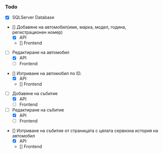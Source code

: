 ### Todo
- [x] SQLServer Database
- [] Добавяне на автомобил(име, марка, модел, година, регистрационен номер)  
    - [x] API
    - [] Frontend
- [ ] Редактиране на автомобил  
    - [x] API
    - [ ] Frontend
- [] Изтриване на автомобил по ID.  
    - [x] API
    - [] Frontend
- [ ] Добавяне на събитие
    - [x] API
    - [ ] Frontend
- [ ] Редактиране на събитие
    - [x] API
    - [ ] Frontend
- [] Изтриване на събитие от страницата с цялата сервизна история на автомобил 
    - [x] API
    - [] Frontend



